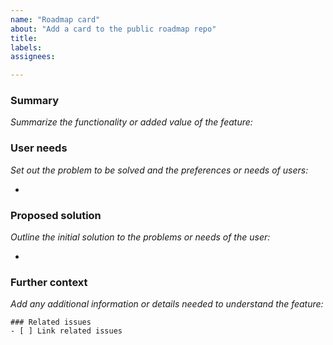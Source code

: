 ```yaml
---
name: "Roadmap card"
about: "Add a card to the public roadmap repo"
title:
labels:
assignees: 

---
```


### Summary
_Summarize the functionality or added value of the feature:_



### User needs
_Set out the problem to be solved and the preferences or needs of users:_

- 

### Proposed solution
_Outline the initial solution to the problems or needs of the user:_

- 

### Further context
_Add any additional information or details needed to understand the feature:_



```[tasklist]
### Related issues
- [ ] Link related issues
```